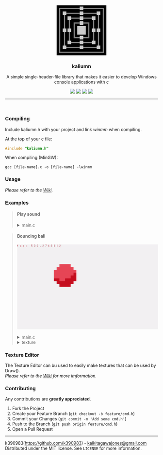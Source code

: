 <p align="center">
  <img src="assets/logo.png" alt="Logo">
  <h3 align="center"><b>kaliumn</b></h1>
  <p align="center">A simple single-header-file library that makes it easier to develop Windows console applications with c</p>
  <p align="center">
  <img src="https://img.shields.io/github/license/k390983/kaliumn"> <img src="https://img.shields.io/github/repo-size/k390983/kaliumn"> <img src="https://img.shields.io/github/issues/k390983/kaliumn"> <img src="https://img.shields.io/badge/platform-windows-blue">
  </p>
</p>

----

<br>

### Compiling

Include kaliumn.h with your project and link *winmm* when compiling.

At the top of your c file:

```c
#include "kaliumn.h"
```

When compiling (MinGW):

```
gcc [file-name].c -o [file-name] -lwinmm
```

### Usage

*Please refer to the [Wiki](https://github.com/k390983/cmd.h/wiki).*

### Examples

> #### Play sound
>
> <details><summary>main.c</summary>
>
> ```c
> #include <stdlib.h>
> #include <stdio.h>
> #include "kaliumn.h"
> int main(void)
> {
>     Startup(40, 20, "soundDemo");
>     int music;
>     music = LoadAudio("music.mp3");
>     printf("playing music\n");
>     PlayAudio(music, 0);
>     Sleep(5000);
>     printf("pausing music\n");
>     PauseAudio(music);
>     Sleep(5000);
>     printf("resuming music\n");
>     ResumeAudio(music);
>     Sleep(5000);
>     printf("stopping music\n\n");
>     StopAudio(music);
>     printf("press ENTER to finish\n");
>     getchar();
> }
> ```
> </details>

> #### Bouncing ball
>
> ![ball-gif](assets/bouncingBall.gif)
>
> <details><summary>main.c</summary>
>
> ```c
> #include <stdlib.h>
> #include <stdio.h>
> #include "../kaliumn.h"
> #define SPEED 0.1
> int main(void)
> {
> 	int x, y;
> 	int WIDTH = 50;
> 	int HEIGHT = 30;
> 	int xDirection = 0;
> 	int yDirection = 0;
> 	char fpsChar[100];
> 	int *player = LoadTexture("texture");
> 	float lastFrame = 0;
> 	//Initialize Canvas
> 	Startup((WIDTH) * 2, HEIGHT, "test");
> 	InitCanvas(WIDTH, HEIGHT, 71);
> 	x = 0;
> 	y = 0;
> 	while(1)
> 	{
> 		if(GetTime() - lastFrame > SPEED)
> 		{
> 			lastFrame = GetTime();
> 			//Collision + Movement
> 			if(x == 0)
> 			{
> 				xDirection = 0;
> 			}
> 			if(x + player[0] == WIDTH)
> 			{
> 				xDirection = 1;
> 			}
> 			if(y == 0)
> 			{
> 				yDirection = 0;
> 			}
> 			if(y + player[1] == HEIGHT)
> 			{
> 				yDirection = 1;
> 			}
> 			if(xDirection == 0)
> 			{
> 				x++;
> 			}
> 			else
> 			{
> 				x--;
> 			}
>
> 			if(yDirection == 0)
> 			{
> 				y++;
> 			}
> 			else
> 			{
> 				y--;
> 			}
> 		}
> 		//Clean canvas
> 		CleanCanvas(71);
> 		//Draw ball and fps
> 		DrawTexture(player, x, y);
> 		sprintf(fpsChar, "fps: %f", GetFPS());
> 		DrawChar(fpsChar, 40, 0, 0);
> 		//Display canvas to screen
> 		Display();
> 	}
> }
> ```
> </details>
>  
> <details><summary>texture</summary>
>
> ```c
> 8, 8
> 99 99 41 41 41 41 99 99
> 99 41 41 41 41 41 41 99
> 41 41 41 41 41 41 41 41
> 41 41 41 41 41 41 41 40
> 41 41 41 41 41 41 40 40
> 40 40 41 41 40 40 40 40
> 99 40 40 40 40 40 40 99
> 99 99 40 40 40 40 99 99
> ```
> </details>

### Texture Editor
The Texture Editor can bu used to easily make textures that can be used by Draw().    
*Please refer to the [Wiki](https://github.com/k390983/cmd.h/wiki) for more imformation.*

### Contributing
Any contributions are **greatly appreciated**.

1. Fork the Project
2. Create your Feature Branch (`git checkout -b feature/cmd.h`)
3. Commit your Changes (`git commit -m 'Add some cmd.h'`)
4. Push to the Branch (`git push origin feature/cmd.h`)
5. Open a Pull Request

----

k390983(https://github.com/k390983) - kaikitagawajones@gmail.com    
Distributed under the MIT license. See `LICENSE` for more information.
